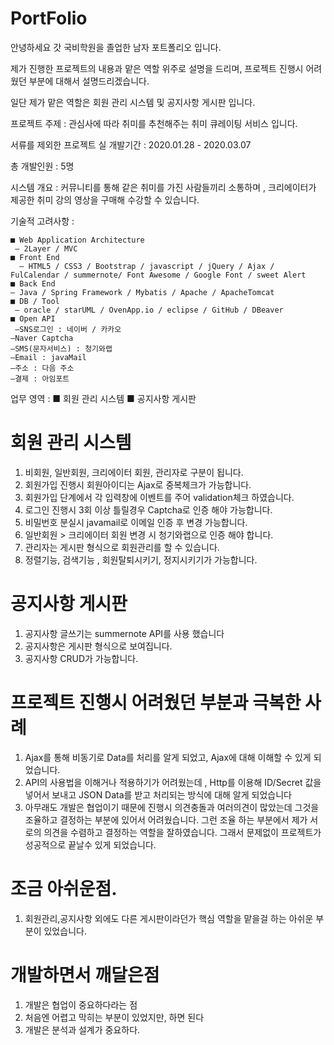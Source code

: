 # PortFolio

안녕하세요 갓 국비학원을 졸업한 남자 포트폴리오 입니다.

제가 진행한 프로젝트의 내용과 맡은 역할 위주로 설명을 드리며, 프로젝트 진행시 어려웠던 부분에 대해서 설명드리겠습니다.

일단 제가 맡은 역할은 회원 관리 시스템 및 공지사항 게시판 입니다.

프로젝트 주제 : 관심사에 따라 취미를 추천해주는 취미 큐레이팅 서비스 입니다.

서류를 제외한 프로젝트 실 개발기간 : 2020.01.28 - 2020.03.07
 
총 개발인원 : 5명

시스템 개요 : 커뮤니티를 통해 같은 취미를 가진 사람들끼리 소통하며 , 크리에이터가 제공한
취미 강의 영상을 구매해 수강할 수 있습니다. 


기술적 고려사항 : 

	■ Web Application Architecture  
 	 – 2Layer / MVC 
	■ Front End  
	  – HTML5 / CSS3 / Bootstrap / javascript / jQuery / Ajax / FulCalendar / summernote/ Font Awesome / Google Font / sweet Alert  
	■ Back End 
  	– Java / Spring Framework / Mybatis / Apache / ApacheTomcat 
	■ DB / Tool  
 	 – oracle / starUML / OvenApp.io / eclipse / GitHub / DBeaver  
	■ Open API  
 	 –SNS로그인 : 네이버 / 카카오
  	–Naver Captcha
  	–SMS(문자서비스) : 청기와랩  
  	–Email : javaMail  
  	–주소 : 다음 주소 
  	–결제 : 아임포트  
  
업무 영역 :
 	■ 회원 관리 시스템
 	■ 공지사항 게시판
 
 # 회원 관리 시스템
 1. 비회원, 일반회원, 크리에이터 회원, 관리자로 구분이 됩니다.
 2. 회원가입 진행시 회원아이디는 Ajax로 중복체크가 가능합니다.
 3. 회원가입 단계에서 각 입력창에 이벤트를 주어 validation체크 하였습니다.
 4. 로그인 진행시 3회 이상 틀릴경우 Captcha로 인증 해야 가능합니다.
 5. 비밀번호 분실시 javamail로 이메일 인증 후 변경 가능합니다.
 6. 일반회원 > 크리에이터 회원 변경 시 청기와랩으로 인증 해야 합니다.
 7. 관리자는 게시판 형식으로 회원관리를 할 수 있습니다.
 8. 정렬기능, 검색기능 , 회원탈퇴시키기, 정지시키기가 가능합니다.
 # 공지사항 게시판
 1. 공지사항 글쓰기는 summernote API를 사용 했습니다
 2. 공지사항은 게시판 형식으로 보여집니다.
 3. 공지사항 CRUD가 가능합니다.
 
  # 프로젝트 진행시 어려웠던 부분과 극복한 사례
  1. Ajax를 통해 비동기로 Data를 처리를 알게 되었고, Ajax에 대해 이해할 수 있게 되었습니다.
  2. API의 사용법을 이해거나 적용하기가 어려웠는데 , 
     Http를 이용해 ID/Secret 값을 넣어서 보내고 JSON Data를 받고 처리되는 방식에 대해 알게 되었습니다
  3. 아무래도 개발은 협업이기 때문에 진행시 의견충돌과 여러의견이 많았는데 그것을 조율하고 결정하는 부분에 있어서 어려웠습니다.
     그런 조율 하는 부분에서 제가 서로의 의견을 수렴하고 결정하는 역할을 잘하였습니다. 
		 그래서 문제없이 프로젝트가 성공적으로 끝날수 있게 되었습니다.
    
  # 조금 아쉬운점.    
  1. 회원관리,공지사항 외에도 다른 게시판이라던가 핵심 역할을 맡을걸 하는 아쉬운 부분이 있었습니다.
  
  # 개발하면서 깨달은점
  1. 개발은 협업이 중요하다라는 점
  2. 처음엔 어렵고 막히는 부분이 있었지만, 하면 된다
  3. 개발은 분석과 설계가 중요하다.
